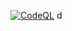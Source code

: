 [![CodeQL](https://github.com/Yavar-Hasansoy/python-ghas/actions/workflows/codeql-analysis.yml/badge.svg?branch=master)](https://github.com/Yavar-Hasansoy/python-ghas/actions/workflows/codeql-analysis.yml)
d
